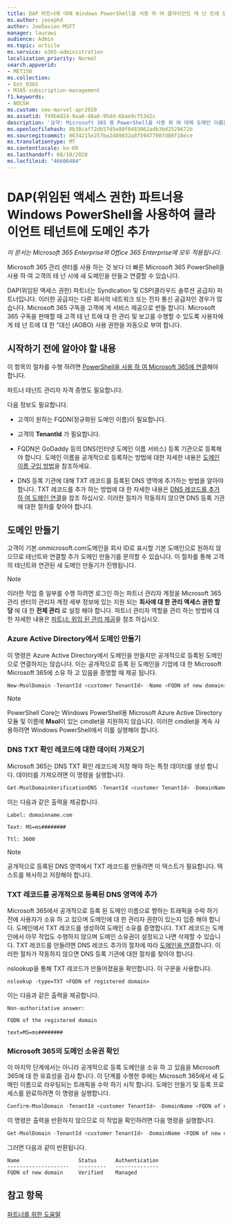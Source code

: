 ```yaml
---
title: DAP 파트너에 대해 Windows PowerShell을 사용 하 여 클라이언트 테 넌 트에 도메인 추가
ms.author: josephd
author: JoeDavies-MSFT
manager: laurawi
audience: Admin
ms.topic: article
ms.service: o365-administration
localization_priority: Normal
search.appverid:
- MET150
ms.collection:
- Ent_O365
- M365-subscription-management
f1.keywords:
- NOCSH
ms.custom: seo-marvel-apr2020
ms.assetid: f49b4d24-9aa0-48a6-95dd-6bae9cf53d2c
description: '요약: Microsoft 365 용 PowerShell을 사용 하 여 대체 도메인 이름을 기존 고객 테 넌 트에 추가 합니다.'
ms.openlocfilehash: 8b38caf72db57d5e80f0483062adb3bd2529672b
ms.sourcegitcommit: 8634215e257ba2d49832a8f5947700fd00f18ece
ms.translationtype: MT
ms.contentlocale: ko-KR
ms.lasthandoff: 08/10/2020
ms.locfileid: "46606484"
---
```

# <a name="add-a-domain-to-a-client-tenancy-with-windows-powershell-for-delegated-access-permission-dap-partners"></a>DAP(위임된 액세스 권한) 파트너용 Windows PowerShell을 사용하여 클라이언트 테넌트에 도메인 추가

*이 문서는 Microsoft 365 Enterprise와 Office 365 Enterprise에 모두 적용됩니다.*

Microsoft 365 관리 센터를 사용 하는 것 보다 더 빠른 Microsoft 365 PowerShell을 사용 하 여 고객의 테 넌 시에 새 도메인을 만들고 연결할 수 있습니다.
  
DAP(위임된 액세스 권한) 파트너는 Syndication 및 CSP(클라우드 솔루션 공급자) 파트너입니다. 이러한 공급자는 다른 회사의 네트워크 또는 전자 통신 공급자인 경우가 많습니다. Microsoft 365 구독을 고객에 게 서비스 제공으로 번들 합니다. Microsoft 365 구독을 판매할 때 고객 테 넌 트에 대 한 관리 및 보고를 수행할 수 있도록 사용자에 게 테 넌 트에 대 한 "대신 (AOBO) 사용 권한을 자동으로 부여 합니다.
## <a name="what-do-you-need-to-know-before-you-begin"></a>시작하기 전에 알아야 할 내용

이 항목의 절차를 수행 하려면 [PowerShell을 사용 하 여 Microsoft 365에 연결](connect-to-office-365-powershell.md)해야 합니다.
  
파트너 테넌트 관리자 자격 증명도 필요합니다.
  
다음 정보도 필요합니다.
  
- 고객이 원하는 FQDN(정규화된 도메인 이름)이 필요합니다.
    
- 고객의 **TenantId** 가 필요합니다.
    
- FQDN은 GoDaddy 등의 DNS(인터넷 도메인 이름 서비스) 등록 기관으로 등록해야 합니다. 도메인 이름을 공개적으로 등록하는 방법에 대한 자세한 내용은 [도메인 이름 구입 방법](https://go.microsoft.com/fwlink/p/?LinkId=532541)을 참조하세요.
    
- DNS 등록 기관에 대해 TXT 레코드를 등록된 DNS 영역에 추가하는 방법을 알아야 합니다. TXT 레코드를 추가 하는 방법에 대 한 자세한 내용은 [DNS 레코드를 추가 하 여 도메인 연결](https://go.microsoft.com/fwlink/p/?LinkId=532542)을 참조 하십시오. 이러한 절차가 작동하지 않으면 DNS 등록 기관에 대한 절차를 찾아야 합니다.
    
## <a name="create-domains"></a>도메인 만들기

 고객이 기본<domain>.onmicrosoft.com도메인을 회사 ID로 표시할 기본 도메인으로 원하지 않으므로 테넌트와 연결할 추가 도메인 만들기를 문의할 수 있습니다. 이 절차를 통해 고객의 테넌트와 연관된 새 도메인 만들기가 진행됩니다.
  
> [!NOTE]
> 이러한 작업 중 일부를 수행 하려면 로그인 하는 파트너 관리자 계정을 Microsoft 365 관리 센터의 관리자 계정 세부 정보에 있는 지원 되는 **회사에 대 한 관리 액세스 권한 할당** 에 대 한 **전체 관리** 로 설정 해야 합니다. 파트너 관리자 역할을 관리 하는 방법에 대 한 자세한 내용은 [파트너: 위임 된 관리 제공](https://go.microsoft.com/fwlink/p/?LinkId=532435)을 참조 하십시오. 
  
### <a name="create-the-domain-in-azure-active-directory"></a>Azure Active Directory에서 도메인 만들기

이 명령은 Azure Active Directory에서 도메인을 만들지만 공개적으로 등록된 도메인으로 연결하지는 않습니다. 이는 공개적으로 등록 된 도메인을 기업에 대 한 Microsoft Microsoft 365에 소유 하 고 있음을 증명할 때 제공 됩니다.
  
```powershell
New-MsolDomain -TenantId <customer TenantId> -Name <FQDN of new domain>
```

>[!Note]
>PowerShell Core는 Windows PowerShell용 Microsoft Azure Active Directory 모듈 및 이름에 **Msol**이 있는 cmdlet을 지원하지 않습니다. 이러한 cmdlet을 계속 사용하려면 Windows PowerShell에서 이를 실행해야 합니다.
>

### <a name="get-the-data-for-the-dns-txt-verification-record"></a>DNS TXT 확인 레코드에 대한 데이터 가져오기

 Microsoft 365는 DNS TXT 확인 레코드에 저장 해야 하는 특정 데이터를 생성 합니다. 데이터를 가져오려면 이 명령을 실행합니다.
  
```powershell
Get-MsolDomainVerificationDNS -TenantId <customer TenantId> -DomainName <FQDN of new domain> -Mode DnsTxtRecord
```

이는 다음과 같은 출력을 제공합니다.
  
 `Label: domainname.com`
  
 `Text: MS=ms########`
  
 `Ttl: 3600`
  
> [!NOTE]
> 공개적으로 등록된 DNS 영역에서 TXT 레코드를 만들려면 이 텍스트가 필요합니다. 텍스트를 복사하고 저장해야 합니다. 
  
### <a name="add-a-txt-record-to-the-publically-registered-dns-zone"></a>TXT 레코드를 공개적으로 등록된 DNS 영역에 추가

Microsoft 365에서 공개적으로 등록 된 도메인 이름으로 향하는 트래픽을 수락 하기 전에 사용자가 소유 하 고 있으며 도메인에 대 한 관리자 권한이 있는지 입증 해야 합니다. 도메인에서 TXT 레코드를 생성하여 도메인 소유를 증명합니다. TXT 레코드는 도메인에서 아무 작업도 수행하지 않으며 도메인 소유권이 설정되고 나면 삭제할 수 있습니다. TXT 레코드를 만들려면 DNS 레코드 추가의 절차에 따라 [도메인을 연결](https://go.microsoft.com/fwlink/p/?LinkId=532542)합니다. 이러한 절차가 작동하지 않으면 DNS 등록 기관에 대한 절차를 찾아야 합니다.
  
nslookup을 통해 TXT 레코드가 만들어졌음을 확인합니다. 이 구문을 사용합니다.
  
```console
nslookup -type=TXT <FQDN of registered domain>
```

이는 다음과 같은 출력을 제공합니다.
  
 `Non-authoritative answer:`
  
 `FQDN of the registered domain`
  
 `text=MS=ms########`
  
### <a name="validate-domain-ownership-in-microsoft-365"></a>Microsoft 365의 도메인 소유권 확인

이 마지막 단계에서는 아니라 공개적으로 등록 도메인을 소유 하 고 있음을 Microsoft 365에 대 한 유효성을 검사 합니다. 이 단계를 수행한 후에는 Microsoft 365에서 새 도메인 이름으로 라우팅되는 트래픽을 수락 하기 시작 합니다. 도메인 만들기 및 등록 프로세스를 완료하려면 이 명령을 실행합니다. 
  
```powershell
Confirm-MsolDomain -TenantId <customer TenantId> -DomainName <FQDN of new domain>
```

이 명령은 출력을 반환하지 않으므로 이 작업을 확인하려면 다음 명령을 실행합니다.
  
```powershell
Get-MsolDomain -TenantId <customer TenantId> -DomainName <FQDN of new domain>
```

그러면 다음과 같이 반환됩니다.

```console
Name                   Status      Authentication
--------------------   ---------   --------------
FQDN of new domain     Verified    Managed
```

   
## <a name="see-also"></a>참고 항목

#### 

[파트너를 위한 도움말](https://go.microsoft.com/fwlink/p/?LinkID=533477)

